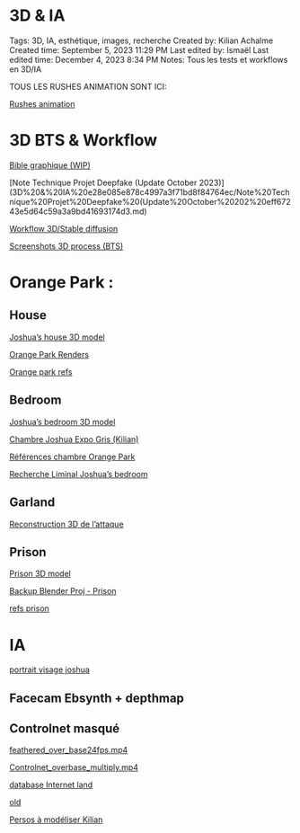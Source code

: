 # 3D & IA

Tags: 3D, IA, esthétique, images, recherche
Created by: Kilian Achalme
Created time: September 5, 2023 11:29 PM
Last edited by: Ismaël 
Last edited time: December 4, 2023 8:34 PM
Notes: Tous les tests et workflows en 3D/IA

TOUS LES RUSHES ANIMATION SONT ICI:

[Rushes animation](Rushes%20animation%20ef045c5555a34beca31d29ee59006003.md)

# 3D BTS & Workflow

[Bible graphique (WIP)](3D%20&%20IA%20e28e085e878c4997a3f71bd8f84764ec/Bible%20graphique%20(WIP)%20e8c5c1558c6c4b8382422de83b7e61b4.md)

[Note Technique Projet Deepfake (Update October 2023)](3D%20&%20IA%20e28e085e878c4997a3f71bd8f84764ec/Note%20Technique%20Projet%20Deepfake%20(Update%20October%20202%20eff67243e5d64c59a3a9bd41693174d3.md)

[Workflow 3D/Stable diffusion](3D%20&%20IA%20e28e085e878c4997a3f71bd8f84764ec/Workflow%203D%20Stable%20diffusion%2008f1c680ab7344ceb8a37a96d99a44c0.md)

[Screenshots 3D process (BTS)](3D%20&%20IA%20e28e085e878c4997a3f71bd8f84764ec/Screenshots%203D%20process%20(BTS)%202f69a42d074a454e8e7ee82da7c843a4.md)

# Orange Park :

## House

[Joshua’s house 3D model](3D%20&%20IA%20e28e085e878c4997a3f71bd8f84764ec/Joshua%E2%80%99s%20house%203D%20model%20177699dc77624a0fbfc190f045774ee7.md)

[Orange Park Renders](3D%20&%20IA%20e28e085e878c4997a3f71bd8f84764ec/Orange%20Park%20Renders%20fea190a2735642eebcc1101e3db4193d.md)

[Orange park refs](3D%20&%20IA%20e28e085e878c4997a3f71bd8f84764ec/Orange%20park%20refs%20854ab2e69c1a4881a6b854c1fe9012de.md)

## Bedroom

[Joshua’s bedroom 3D model](3D%20&%20IA%20e28e085e878c4997a3f71bd8f84764ec/Joshua%E2%80%99s%20bedroom%203D%20model%203cf88b8bcf164add900e9b68f550e839.csv)

[Chambre Joshua Expo Gris (Kilian)](3D%20&%20IA%20e28e085e878c4997a3f71bd8f84764ec/Chambre%20Joshua%20Expo%20Gris%20(Kilian)%208fb24b3332194339b68ee9a509682b21.md)

[Références chambre Orange Park](3D%20&%20IA%20e28e085e878c4997a3f71bd8f84764ec/Re%CC%81fe%CC%81rences%20chambre%20Orange%20Park%20855dda59d2654ae48eb2e167545be0d4.md)

[Recherche Liminal Joshua’s bedroom](3D%20&%20IA%20e28e085e878c4997a3f71bd8f84764ec/Recherche%20Liminal%20Joshua%E2%80%99s%20bedroom%20f5049bfc45c24185a46ca7c29c0e906c.md)

## Garland

[Reconstruction 3D de l’attaque](Garland%203c4b60b393d9465c8d145df1c604c7d6/Reconstruction%203D%20de%20l%E2%80%99attaque%20e74620d265a8460e9c2f8a13c395fcb3.md)

## Prison

[Prison 3D model](3D%20&%20IA%20e28e085e878c4997a3f71bd8f84764ec/Prison%203D%20model%205ede17a4989c440d9bf1d49557048890.csv)

[Backup Blender Proj - Prison](3D%20&%20IA%20e28e085e878c4997a3f71bd8f84764ec/Backup%20Blender%20Proj%20-%20Prison%208f73b53f0b07425680a806ff9fc74991.md)

[refs prison](3D%20&%20IA%20e28e085e878c4997a3f71bd8f84764ec/refs%20prison%20af4343ef20794fcebb8ae12493392e4a.md)

# IA

[portrait visage joshua](3D%20&%20IA%20e28e085e878c4997a3f71bd8f84764ec/portrait%20visage%20joshua%209564315aa2834ac2afbef106c77b9b61.md)

## Facecam Ebsynth + depthmap

## Controlnet masqué

[feathered_over_base24fps.mp4](3D%20&%20IA%20e28e085e878c4997a3f71bd8f84764ec/feathered_over_base24fps.mp4)

[Controlnet_overbase_multiply.mp4](3D%20&%20IA%20e28e085e878c4997a3f71bd8f84764ec/Controlnet_overbase_multiply.mp4)

[database Internet land](3D%20&%20IA%20e28e085e878c4997a3f71bd8f84764ec/database%20Internet%20land%20bed5b7d748264c4c86d35400235279ee.md)

[old](3D%20&%20IA%20e28e085e878c4997a3f71bd8f84764ec/old%20a2bfb0b9277f488ab47a344fb17b7b73.md)

[Persos à modéliser Kilian](3D%20&%20IA%20e28e085e878c4997a3f71bd8f84764ec/Persos%20a%CC%80%20mode%CC%81liser%20Kilian%20b69765059129408d9431d0667e5e5d97.md)
